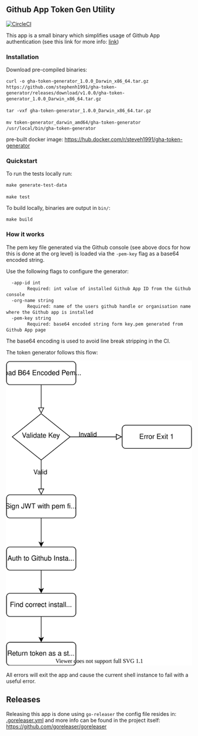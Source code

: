 ## Github App Token Gen Utility

[![CircleCI](https://circleci.com/gh/stephenh1991/gha-token-generator/tree/main.svg?style=svg)](https://circleci.com/gh/stephenh1991/gha-token-generator/tree/main)

This app is a small binary which simplifies usage of Github App authentication (see this link for more info: [link](https://docs.github.com/en/developers/apps/building-github-apps/authenticating-with-github-apps#authenticating-as-a-github-app))

### Installation

Download pre-compiled binaries:
```shell
curl -o gha-token-generator_1.0.0_Darwin_x86_64.tar.gz https://github.com/stephenh1991/gha-token-generator/releases/download/v1.0.0/gha-token-generator_1.0.0_Darwin_x86_64.tar.gz

tar -vxf gha-token-generator_1.0.0_Darwin_x86_64.tar.gz

mv token-generator_darwin_amd64/gha-token-generator /usr/local/bin/gha-token-generator

```

pre-built docker image: https://hub.docker.com/r/steveh1991/gha-token-generator

### Quickstart

To run the tests locally run: 
```shell 
make generate-test-data

make test
```

To build locally, binaries are output in `bin/`:
```
make build
```

### How it works

The pem key file generated via the Github console (see above docs for how this is done at the org level) is loaded via the `-pem-key` flag as a base64 encoded string.

Use the following flags to configure the generator:

```shell
  -app-id int
        Required: int value of installed Github App ID from the Github console
  -org-name string
        Required: name of the users github handle or organisation name where the Github app is installed
  -pem-key string
        Required: base64 encoded string form key.pem generated from Github App page
```

The base64 encoding is used to avoid line break stripping in the CI.

The token generator follows this flow:

![](./docs/assets/ghtokengen-flow.svg)

All errors will exit the app and cause the current shell instance to fail with a useful error.

## Releases
Releasing this app is done using `go-releaser` the config file resides in: [.goreleaser.yml](.goreleaser.yml) and more info can be found in the project itself: https://github.com/goreleaser/goreleaser
